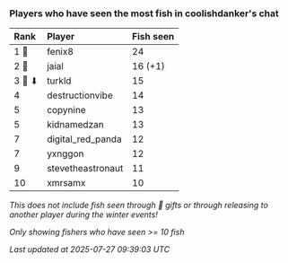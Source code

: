 ### Players who have seen the most fish in coolishdanker's chat

| Rank   | Player            | Fish seen |
|:-------|:------------------|:----------|
| 1 🥇   | fenix8            | 24        |
| 2 🥈   | jaial             | 16 (+1)   |
| 3 🥉 ⬇ | turkld            | 15        |
| 4      | destructionvibe   | 14        |
| 5      | copynine          | 13        |
| 5      | kidnamedzan       | 13        |
| 7      | digital_red_panda | 12        |
| 7      | yxnggon           | 12        |
| 9      | stevetheastronaut | 11        |
| 10     | xmrsamx           | 10        |

_This does not include fish seen through 🎁 gifts or through releasing to another player during the winter events!_

_Only showing fishers who have seen >= 10 fish_

_Last updated at 2025-07-27 09:39:03 UTC_